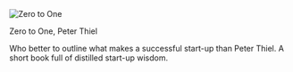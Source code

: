 <img src="../../public/images/book_covers/zerotoone.jpg" id="cover" alt="Zero to One"/>
<p id="title">Zero to One, Peter Thiel</p>

Who better to outline what makes a successful start-up than Peter Thiel. A short book full of distilled start-up wisdom.
